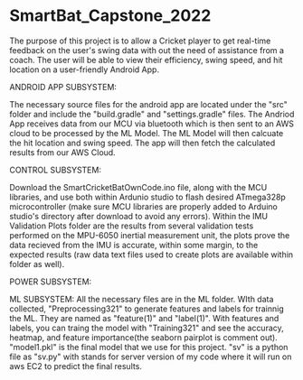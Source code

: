 # SmartBat_Capstone_2022
  The purpose of this project is to allow a Cricket player to get real-time feedback on the user's swing data with out the need of assistance from a coach. The user will be able to view their efficiency, swing speed, and hit location on a user-friendly Android App. 
  
ANDROID APP SUBSYSTEM:
  
  The necessary source files for the android app are located under the "src" folder and include the "build.gradle" and "settings.gradle" files. The Andriod App receives data from our MCU via bluetooth which is then sent to an AWS cloud to be processed by the ML Model. The ML Model will then calcuate the hit location and swing speed. The app will then fetch the calculated results from our AWS Cloud.


CONTROL SUBSYSTEM:
  
  Download the SmartCricketBatOwnCode.ino file, along with the MCU libraries, and use both within Ardunio studio to flash desired ATmega328p microcontroller (make sure  MCU libraries are properly added to Arduino studio's directory after download to avoid any errors). Within the IMU Validation Plots folder are the results from several validation tests performed on the MPU-6050 inertial measurement unit, the plots prove the data recieved from the IMU is accurate, within some margin, to the expected results (raw data text files used to create plots are available within folder as well). 
  
POWER SUBSYSTEM:
  
ML SUBSYSTEM:
  All the necessary files are in the ML folder. WIth data collected, "Preprocessing321" to generate features and labels for trainnig the ML. They are named as "feature(1)" and "label(1)". With features and labels, you can traing the model with "Training321" and see the accuracy, heatmap, and feature importance(the seaborn pairplot is comment out). "model1.pkl" is the final model that we use for this project. "sv" is a python file as "sv.py" with stands for server version of my code where it will run on aws EC2 to predict the final results.
 
